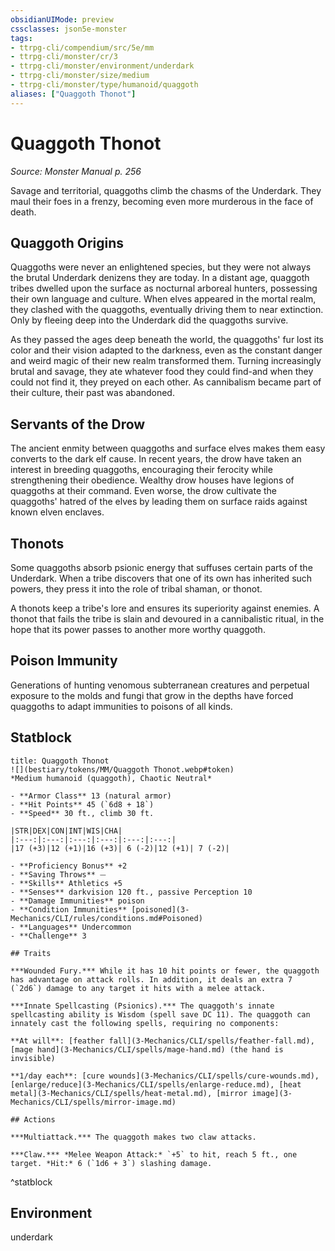 ```yaml
---
obsidianUIMode: preview
cssclasses: json5e-monster
tags:
- ttrpg-cli/compendium/src/5e/mm
- ttrpg-cli/monster/cr/3
- ttrpg-cli/monster/environment/underdark
- ttrpg-cli/monster/size/medium
- ttrpg-cli/monster/type/humanoid/quaggoth
aliases: ["Quaggoth Thonot"]
---
```

# Quaggoth Thonot
*Source: Monster Manual p. 256*  

Savage and territorial, quaggoths climb the chasms of the Underdark. They maul their foes in a frenzy, becoming even more murderous in the face of death.

## Quaggoth Origins

Quaggoths were never an enlightened species, but they were not always the brutal Underdark denizens they are today. In a distant age, quaggoth tribes dwelled upon the surface as nocturnal arboreal hunters, possessing their own language and culture. When elves appeared in the mortal realm, they clashed with the quaggoths, eventually driving them to near extinction. Only by fleeing deep into the Underdark did the quaggoths survive.

As they passed the ages deep beneath the world, the quaggoths' fur lost its color and their vision adapted to the darkness, even as the constant danger and weird magic of their new realm transformed them. Turning increasingly brutal and savage, they ate whatever food they could find-and when they could not find it, they preyed on each other. As cannibalism became part of their culture, their past was abandoned.

## Servants of the Drow

The ancient enmity between quaggoths and surface elves makes them easy converts to the dark elf cause. In recent years, the drow have taken an interest in breeding quaggoths, encouraging their ferocity while strengthening their obedience. Wealthy drow houses have legions of quaggoths at their command. Even worse, the drow cultivate the quaggoths' hatred of the elves by leading them on surface raids against known elven enclaves.

## Thonots

Some quaggoths absorb psionic energy that suffuses certain parts of the Underdark. When a tribe discovers that one of its own has inherited such powers, they press it into the role of tribal shaman, or thonot.

A thonots keep a tribe's lore and ensures its superiority against enemies. A thonot that fails the tribe is slain and devoured in a cannibalistic ritual, in the hope that its power passes to another more worthy quaggoth.

## Poison Immunity

Generations of hunting venomous subterranean creatures and perpetual exposure to the molds and fungi that grow in the depths have forced quaggoths to adapt immunities to poisons of all kinds.

## Statblock

```ad-statblock
title: Quaggoth Thonot
![](bestiary/tokens/MM/Quaggoth Thonot.webp#token)
*Medium humanoid (quaggoth), Chaotic Neutral*

- **Armor Class** 13 (natural armor)
- **Hit Points** 45 (`6d8 + 18`)
- **Speed** 30 ft., climb 30 ft.

|STR|DEX|CON|INT|WIS|CHA|
|:---:|:---:|:---:|:---:|:---:|:---:|
|17 (+3)|12 (+1)|16 (+3)| 6 (-2)|12 (+1)| 7 (-2)|

- **Proficiency Bonus** +2
- **Saving Throws** ⏤
- **Skills** Athletics +5
- **Senses** darkvision 120 ft., passive Perception 10
- **Damage Immunities** poison
- **Condition Immunities** [poisoned](3-Mechanics/CLI/rules/conditions.md#Poisoned)
- **Languages** Undercommon
- **Challenge** 3

## Traits

***Wounded Fury.*** While it has 10 hit points or fewer, the quaggoth has advantage on attack rolls. In addition, it deals an extra 7 (`2d6`) damage to any target it hits with a melee attack.

***Innate Spellcasting (Psionics).*** The quaggoth's innate spellcasting ability is Wisdom (spell save DC 11). The quaggoth can innately cast the following spells, requiring no components:

**At will**: [feather fall](3-Mechanics/CLI/spells/feather-fall.md), [mage hand](3-Mechanics/CLI/spells/mage-hand.md) (the hand is invisible)

**1/day each**: [cure wounds](3-Mechanics/CLI/spells/cure-wounds.md), [enlarge/reduce](3-Mechanics/CLI/spells/enlarge-reduce.md), [heat metal](3-Mechanics/CLI/spells/heat-metal.md), [mirror image](3-Mechanics/CLI/spells/mirror-image.md)

## Actions

***Multiattack.*** The quaggoth makes two claw attacks.

***Claw.*** *Melee Weapon Attack:* `+5` to hit, reach 5 ft., one target. *Hit:* 6 (`1d6 + 3`) slashing damage.
```
^statblock

## Environment

underdark
